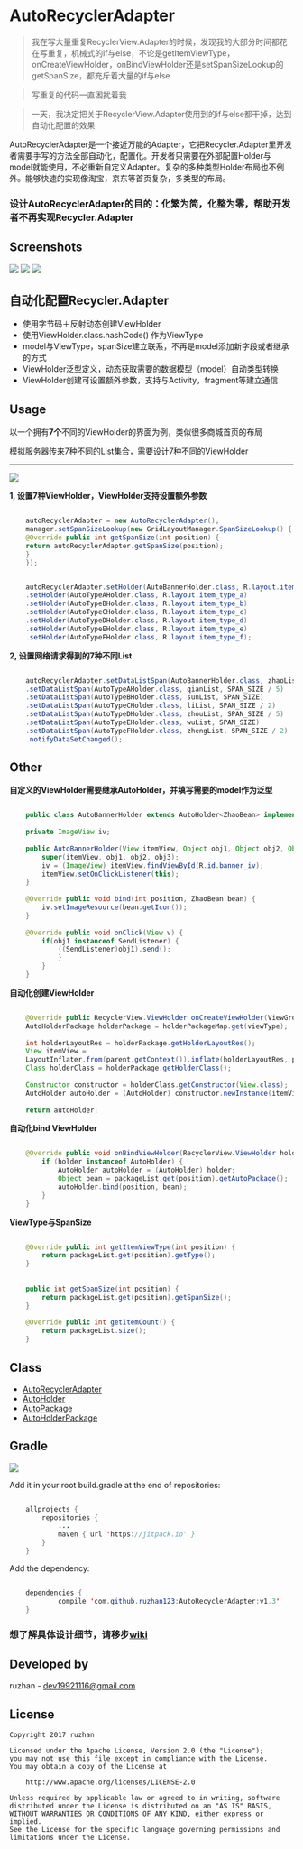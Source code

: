 
AutoRecyclerAdapter
===============

>我在写大量重复RecyclerView.Adapter的时候，发现我的大部分时间都花在写重复，机械式的if与else，不论是getItemViewType，onCreateViewHolder，onBindViewHolder还是setSpanSizeLookup的getSpanSize，都充斥着大量的if与else

>写重复的代码一直困扰着我

>一天，我决定把关于RecyclerView.Adapter使用到的if与else都干掉，达到自动化配置的效果



AutoRecyclerAdapter是一个接近万能的Adapter，它把Recycler.Adapter里开发者需要手写的方法全部自动化，配置化。开发者只需要在外部配置Holder与model就能使用，不必重新自定义Adapter。复杂的多种类型Holder布局也不例外。能够快速的实现像淘宝，京东等首页复杂，多类型的布局。

### 设计AutoRecyclerAdapter的目的：化繁为简，化整为零，帮助开发者不再实现Recycler.Adapter


Screenshots
------

![](https://github.com/ruzhan123/AutoRecyclerAdapter/raw/master/gif/autos.gif)
![](https://github.com/ruzhan123/AutoRecyclerAdapter/raw/master/gif/tb.png)
![](https://github.com/ruzhan123/AutoRecyclerAdapter/raw/master/gif/jd.png)



## 自动化配置Recycler.Adapter

* 使用字节码＋反射动态创建ViewHolder
* 使用ViewHolder.class.hashCode() 作为ViewType
* model与ViewType，spanSize建立联系，不再是model添加新字段或者继承的方式
* ViewHolder泛型定义，动态获取需要的数据模型（model）自动类型转换
* ViewHolder创建可设置额外参数，支持与Activity，fragment等建立通信


Usage
-----

以一个拥有**7个**不同的ViewHolder的界面为例，类似很多商城首页的布局

模拟服务器传来7种不同的List集合，需要设计7种不同的ViewHolder

-----

![](https://github.com/ruzhan123/AutoRecyclerAdapter/raw/master/gif/auto.png)



**1, 设置7种ViewHolder，ViewHolder支持设置额外参数**

```java

	autoRecyclerAdapter = new AutoRecyclerAdapter();
	manager.setSpanSizeLookup(new GridLayoutManager.SpanSizeLookup() {
	@Override public int getSpanSize(int position) {
	return autoRecyclerAdapter.getSpanSize(position);
	}
	});


	autoRecyclerAdapter.setHolder(AutoBannerHolder.class, R.layout.item_banner, this)
	.setHolder(AutoTypeAHolder.class, R.layout.item_type_a)
	.setHolder(AutoTypeBHolder.class, R.layout.item_type_b)
	.setHolder(AutoTypeCHolder.class, R.layout.item_type_c)
	.setHolder(AutoTypeDHolder.class, R.layout.item_type_d)
	.setHolder(AutoTypeEHolder.class, R.layout.item_type_e)
	.setHolder(AutoTypeFHolder.class, R.layout.item_type_f);
```

**2, 设置网络请求得到的7种不同List**

```java

	autoRecyclerAdapter.setDataListSpan(AutoBannerHolder.class, zhaoList, SPAN_SIZE)
	.setDataListSpan(AutoTypeAHolder.class, qianList, SPAN_SIZE / 5)
	.setDataListSpan(AutoTypeBHolder.class, sunList, SPAN_SIZE)
	.setDataListSpan(AutoTypeCHolder.class, liList, SPAN_SIZE / 2)
	.setDataListSpan(AutoTypeDHolder.class, zhouList, SPAN_SIZE / 5)
	.setDataListSpan(AutoTypeEHolder.class, wuList, SPAN_SIZE)
	.setDataListSpan(AutoTypeFHolder.class, zhengList, SPAN_SIZE / 2)
	.notifyDataSetChanged();
```

Other
------

**自定义的ViewHolder需要继承AutoHolder，并填写需要的model作为泛型**

```java

	public class AutoBannerHolder extends AutoHolder<ZhaoBean> implements View.OnClickListener {
	
	private ImageView iv;
	
	public AutoBannerHolder(View itemView, Object obj1, Object obj2, Object obj3) {
		super(itemView, obj1, obj2, obj3);
		iv = (ImageView) itemView.findViewById(R.id.banner_iv);
		itemView.setOnClickListener(this);
	}
	
	@Override public void bind(int position, ZhaoBean bean) {
		iv.setImageResource(bean.getIcon());
	}
	
	@Override public void onClick(View v) {
		if(obj1 instanceof SendListener) {
			((SendListener)obj1).send();
	  		}
	 	}
	}
```

**自动化创建ViewHolder**

```java

	@Override public RecyclerView.ViewHolder onCreateViewHolder(ViewGroup parent, int viewType) {
	AutoHolderPackage holderPackage = holderPackageMap.get(viewType);
	
	int holderLayoutRes = holderPackage.getHolderLayoutRes();
	View itemView =
	LayoutInflater.from(parent.getContext()).inflate(holderLayoutRes, parent, false);
	Class holderClass = holderPackage.getHolderClass();
	
	Constructor constructor = holderClass.getConstructor(View.class);
	AutoHolder autoHolder = (AutoHolder) constructor.newInstance(itemView);
	
	return autoHolder;
```

**自动化bind ViewHolder**

```java

	@Override public void onBindViewHolder(RecyclerView.ViewHolder holder, int position) {
		if (holder instanceof AutoHolder) {
			AutoHolder autoHolder = (AutoHolder) holder;
			Object bean = packageList.get(position).getAutoPackage();
			autoHolder.bind(position, bean);
		}
	}
```

**ViewType与SpanSize**

```java

	@Override public int getItemViewType(int position) {
		return packageList.get(position).getType();
	}
	
	
	public int getSpanSize(int position) {
		return packageList.get(position).getSpanSize();
	}
	
	@Override public int getItemCount() {
		return packageList.size();
	}
```

Class
------

* [AutoRecyclerAdapter](https://github.com/ruzhan123/AutoRecyclerAdapter/blob/master/auto-adapter/src/main/java/zhan/auto_adapter/AutoRecyclerAdapter.java)
* [AutoHolder](https://github.com/ruzhan123/AutoRecyclerAdapter/blob/master/auto-adapter/src/main/java/zhan/auto_adapter/AutoHolder.java)
* [AutoPackage](https://github.com/ruzhan123/AutoRecyclerAdapter/blob/master/auto-adapter/src/main/java/zhan/auto_adapter/AutoPackage.java)
* [AutoHolderPackage](https://github.com/ruzhan123/AutoRecyclerAdapter/blob/master/auto-adapter/src/main/java/zhan/auto_adapter/AutoHolderPackage.java)


Gradle
------


[![](https://jitpack.io/v/ruzhan123/AutoRecyclerAdapter.svg)](https://jitpack.io/#ruzhan123/AutoRecyclerAdapter)

Add it in your root build.gradle at the end of repositories:


```java

	allprojects {
		repositories {
			...
			maven { url 'https://jitpack.io' }
		}
	}
```

Add the dependency:


```java

	dependencies {
	        compile 'com.github.ruzhan123:AutoRecyclerAdapter:v1.3'
	}
```

### 想了解具体设计细节，请移步[wiki](https://github.com/ruzhan123/AutoRecyclerAdapter/wiki/AutoRecyclerAdapter)

Developed by
-------

 ruzhan - <a href='javascript:'>dev19921116@gmail.com</a>



License
-------

    Copyright 2017 ruzhan

    Licensed under the Apache License, Version 2.0 (the "License");
    you may not use this file except in compliance with the License.
    You may obtain a copy of the License at
    
        http://www.apache.org/licenses/LICENSE-2.0
    
    Unless required by applicable law or agreed to in writing, software
    distributed under the License is distributed on an "AS IS" BASIS,
    WITHOUT WARRANTIES OR CONDITIONS OF ANY KIND, either express or implied.
    See the License for the specific language governing permissions and
    limitations under the License.
